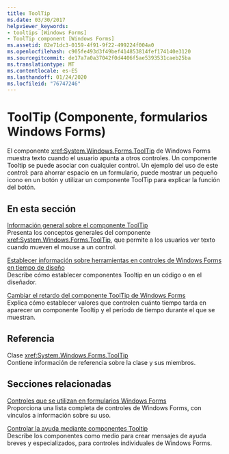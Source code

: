 ```yaml
---
title: ToolTip
ms.date: 03/30/2017
helpviewer_keywords:
- tooltips [Windows Forms]
- ToolTip component [Windows Forms]
ms.assetid: 82e71dc3-0159-4f91-9f22-499224f004a0
ms.openlocfilehash: c905fe493d3f49bef414853814fef174140e3120
ms.sourcegitcommit: de17a7a0a37042f0d4406f5ae5393531caeb25ba
ms.translationtype: MT
ms.contentlocale: es-ES
ms.lasthandoff: 01/24/2020
ms.locfileid: "76747246"
---
```

# <a name="tooltip-component-windows-forms"></a>ToolTip (Componente, formularios Windows Forms)
El componente <xref:System.Windows.Forms.ToolTip> de Windows Forms muestra texto cuando el usuario apunta a otros controles. Un componente Tooltip se puede asociar con cualquier control. Un ejemplo del uso de este control: para ahorrar espacio en un formulario, puede mostrar un pequeño icono en un botón y utilizar un componente ToolTip para explicar la función del botón.  
  
## <a name="in-this-section"></a>En esta sección  
 [Información general sobre el componente ToolTip](tooltip-component-overview-windows-forms.md)  
 Presenta los conceptos generales del componente <xref:System.Windows.Forms.ToolTip>, que permite a los usuarios ver texto cuando mueven el mouse a un control.  
  
 [Establecer información sobre herramientas en controles de Windows Forms en tiempo de diseño](how-to-set-tooltips-for-controls-on-a-windows-form-at-design-time.md)  
 Describe cómo establecer componentes Tooltip en un código o en el diseñador.  
  
 [Cambiar el retardo del componente ToolTip de Windows Forms](how-to-change-the-delay-of-the-windows-forms-tooltip-component.md)  
 Explica cómo establecer valores que controlen cuánto tiempo tarda en aparecer un componente Tooltip y el período de tiempo durante el que se muestran.  
  
## <a name="reference"></a>Referencia  
 Clase <xref:System.Windows.Forms.ToolTip>  
 Contiene información de referencia sobre la clase y sus miembros.  
  
## <a name="related-sections"></a>Secciones relacionadas  
 [Controles que se utilizan en formularios Windows Forms](controls-to-use-on-windows-forms.md)  
 Proporciona una lista completa de controles de Windows Forms, con vínculos a información sobre su uso.  
  
 [Controlar la ayuda mediante componentes Tooltip](../advanced/control-help-using-tooltips.md)  
 Describe los componentes como medio para crear mensajes de ayuda breves y especializados, para controles individuales de Windows Forms.
